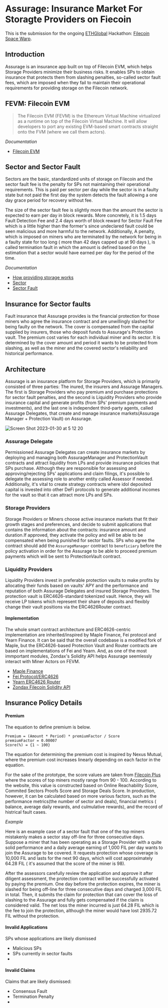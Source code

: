 # Assurage: Insurance Market For Storagte Providers on Fiecoin

This is the submission for the ongoing [ETHGlobal](https://ethglobal.com/) Hackathon: [Filecoin Space Warp](https://ethglobal.com/events/spacewarp). 

## Introduction
Assurage is an insurance app built on top of Filecoin EVM, which helps Storage Providers minimize their business risks. It enables SPs to obtain insurance that protects them from slashing penalties, so-called sector fault fees, which are imposed when they fail to maintain their operational requirements for providing storage on the Filecoin network. 

## FEVM: Filecoin EVM 
>The Filecoin EVM (FEVM) is the Ethereum Virtual Machine virtualized as a runtime on top of the Filecoin Virtual Machine. It will allow developers to port any existing EVM-based smart contracts straight onto the FVM (where we call them actors). 

*Documentation*
- [Filecoin EVM](https://docs.filecoin.io/developers/smart-contracts/concepts/filecoin-evm/)

## Sector and Sector Fault

Sectors are the basic, standardized units of storage on Filecoin and the sector fault fee is the penalty for SPs not maintaining their operational requirements. This is paid per sector per day while the sector is in a faulty state but not paid the first day the system detects the fault allowing a one day grace period for recovery without fee. 

The size of the sector fault fee is slightly more than the amount the sector is expected to earn per day in block rewards. More concretely, it is 1.5 days Fault Detection Fee and 2.4 days worth of block reward for Sector Fault Fee which is a little higher than the former's since undeclared fault could be seen malicious and more harmful to the network. Additionally, A penalty, which is imposed on miners who are terminated by the network for being in a faulty state for too long ( more than 42 days capped up at 90 days ), is called termination fault in which the amount is defined based on the estimation that a sector would have earned per day for the period of the time.

*Documentation*
- [How providing storage works](https://docs.filecoin.io/storage-provider/basics/how-providing-storage-works/)
- [Sector](https://spec.filecoin.io/#section-systems.filecoin_mining.sector)
- [Sector Fault](https://spec.filecoin.io/#section-systems.filecoin_mining.sector.sector-faults)

## Insurance for Sector faults

Fault insurance that Assurage provides is the financial protection for those miners who agree the insurance contract and are unwillingly slashed for being faulty on the network. The cover is compensated from the capital supplied by insurers, those who deposit funds to Assurage's Protection vault. The premium cost varies for each individual miner and its sector. It is determined by the cover amount and period it wants to be protected from slashing, as well as the miner and the covered sector's reliability and historical performance. 

## Architecture 

Assurage is an insurance platform for Storage Providers, which is primarily consisted of three parties: The inured, the insurers and Assurage Managers. The first is Storage Providers who pay premium and purchase protections for sector fault penalties, and the second is Liquidity Providers who provide insurance capital and generate profits (from SPs' premium payments and investments), and the last one is independent third-party agents, called Assurage Delegates, that create and manage insurance markets(Assurage Manager + Protection Vault) on Assurage. 

![Screen Shot 2023-01-30 at 5 12 20](https://user-images.githubusercontent.com/88586592/215368064-bf8a6c2b-893d-4efe-a606-503c3ea64e3a.png)

### Assurage Delegate
Permissioned Assurage Delegates can create insurance markets by deploying and managing both AssurageManager and ProtectionVault contracts and attract liquidity from LPs and provide insurance policies that SPs purchase. Although they are responsible for assessing and approving/rejecting SPs' applications and claim filings, it's possible to delegate the assessing role to another entity called Assessor if needed. Additionally, it's vital to create strategy contracts where idol deposited capital is invested into other DeFi protocols to generate additional incomes for the vault so that it can attract more LPs and SPs.

### Storage Providers
Storage Providers or Miners choose active insurance markets that fit their growth stages and preferences, and decide to submit applications that contains the information about the contracts: insurance amount and duration.If approved, they activate the policy and will be able to be compensated when being punished for sector faults. SPs who agree the contract should add the `AssurageManager` contract to `beneficiary` before the policy activation in order for the Assurage to be able to proceed premium payments which will be sent to ProtectionVault contract.

### Liquidity Providers
Liquidity Providers invest in preferable protection vaults to make profits by allocating their funds based on vaults' APY and the performance and reputation of both Assurage Delegates and insured Storage Providers. The protection vault is ERC4626-standard tokenized vault. Hence, they will receive LP tokens which represent their share of deposits and flexibly change their vault positions via the ERC4626Router contract.

#### Implementation
The whole smart contract architecture and ERC4626-centric implementation are inherited/inspired by Maple Finance, Fei protocol and Yearn Finance. It can be said that the overall codebase is a modified fork of Maple, but the ERC4626-based Protection Vault and Router contracts are based on implementations of Fei and Yearn. And, as one of the most immportant modules, Zondax's Solidity API helps Assurage seemlessly interact with Miner Actors on FEVM.

- [Maple Finance](https://github.com/maple-labs)
- [Fei Protocol/ERC4626](https://github.com/fei-protocol/ERC4626)
- [Yearn ERC4626 Router](https://github.com/Schlagonia/Yearn-ERC4626-Router)
- [Zondax Filecoin Solidity API](https://github.com/Zondax/filecoin-solidity)

## Insurance Policy Details

#### Premium 

The equation to define premium is below.

```shell
Premium = (Amount * Period) * premiumFactor / Score
premiumFactor = 0.00007
Score(%) = {1 ~ 100}
```

The equation for determining the premium cost is inspired by Nexus Mutual, where the premium cost increases linearly depending on each factor in the equation.

For the sake of the prototype, the score values are taken from [Filecoin Plus](https://filfox.info/en/ranks/power) where the scores of top miners mostly range from 90 - 100. According to the website, this value is constructed based on Online Reachability Score, Commited Sectors Proofs Score and Storage Deals Score. In production, however, it can be calculated based on more various factors, such as the performance metrics(the number of sector and deals), financial metrics ( balance, average daily rewards, and culmulative rewards), and the record of histrical fault cases.

*Example*

Here is an example case of a sector fault that one of the top miners mistakenly makes a sector stay off-line for three consecutive days. Suppose a miner that has been operating as a Storage Provider with a quite solid performance and a daily average earning of 1,000 FIL per day wants to join the Assurage to be covered. It requests protection whose coverage is 10,000 FIL and lasts for the next 90 days, which will cost approximately 64.28 FIL ( it's assumed that the score of the miner is 98).

After the assessors carefully review the application and approve it after diligent assessment, the protection contract will be successfully activated by paying the premium. One day before the protection expires, the miner is slashed for being off-line for three consecutive days and charged 3,000 FIL in total. Then, it submits the claim for protection that can cover the loss of slashing to the Assurage and fully gets compensated if the claim is considered valid. The net loss the miner incurred is just 64.28 FIL which is the fee to join the protection, although the miner would have lost 2935.72 FIL without the protection.

#### Invalid Applications

SPs whose applications are likely dismissed

- Malicious SPs
- SPs currently in sector faults
- 

#### Invalid Claims

Claims that are likely dismissed:
- Consensus Fault
- Termination Penalty
- 

